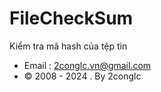 # FileCheckSum
 Kiểm tra mã hash của tệp tin
* Email : 2conglc.vn@gmail.com
* © 2008 - 2024 . By 2conglc